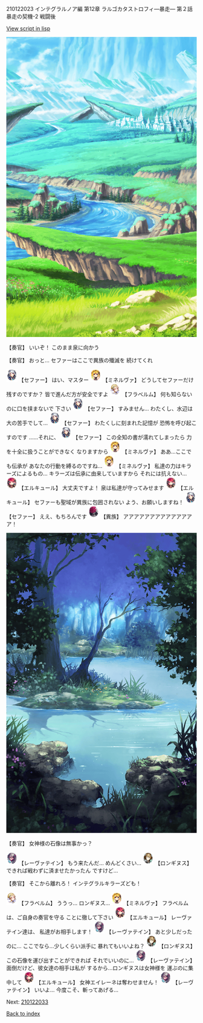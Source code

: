 210122023 インテグラルノア編 第12章 ラルゴカタストロフィ―暴走― 第２話 暴走の契機-2 戦闘後

[View script in lisp](../scripts/210122023.txt)

![plain.png](../images/backgrounds/plain.png)

【奏官】
いいぞ！
このまま泉に向かう

【奏官】
おっと…
セファーはここで異族の殲滅を
続けてくれ

<img src="../images/units/502111.png" alt="502111.png" height="34"/>
【セファー】
はい、マスター

<img src="../images/units/5302521.png" alt="5302521.png" height="34"/>
【ミネルヴァ】
どうしてセファーだけ残すのですか？
皆で進んだ方が安全ですよ

<img src="../images/units/501611.png" alt="501611.png" height="34"/>
【フラベルム】
何も知らないのに口を挟まないで
下さい

<img src="../images/units/502111.png" alt="502111.png" height="34"/>
【セファー】
すみません…
わたくし、水辺は大の苦手でして…

<img src="../images/units/502111.png" alt="502111.png" height="34"/>
【セファー】
わたくしに刻まれた記憶が
恐怖を呼び起こすのです
……それに、

<img src="../images/units/502111.png" alt="502111.png" height="34"/>
【セファー】
この全知の書が濡れてしまったら
力を十全に扱うことができなく
なりますから

<img src="../images/units/5302521.png" alt="5302521.png" height="34"/>
【ミネルヴァ】
ああ…ここでも伝承が
あなたの行動を縛るのですね…

<img src="../images/units/5302521.png" alt="5302521.png" height="34"/>
【ミネルヴァ】
私達の力はキラーズによるもの…
キラーズは伝承に由来していますから
それには抗えない…

<img src="../images/units/5202521.png" alt="5202521.png" height="34"/>
【エルキュール】
大丈夫ですよ！
泉は私達が守ってみせます

<img src="../images/units/5202521.png" alt="5202521.png" height="34"/>
【エルキュール】
セファーも聖域が異族に包囲されない
よう、お願いしますね！

<img src="../images/units/502111.png" alt="502111.png" height="34"/>
【セファー】
ええ、もちろんです

<img src="../images/units/5809801.png" alt="5809801.png" height="34"/>
【異族】
アアアアアアアアアアアアアア！

![fountain.png](../images/backgrounds/fountain.png)

【奏官】
女神様の石像は無事かっ？

<img src="../images/units/5100231.png" alt="5100231.png" height="34"/>
【レーヴァテイン】
もう来たんだ…
めんどくさい…

<img src="../images/units/5300131.png" alt="5300131.png" height="34"/>
【ロンギヌス】
できれば戦わずに済ませたかったん
ですけど…

【奏官】
そこから離れろ！
インテグラルキラーズども！

<img src="../images/units/501611.png" alt="501611.png" height="34"/>
【フラベルム】
ううっ…
ロンギヌス…

<img src="../images/units/5302521.png" alt="5302521.png" height="34"/>
【ミネルヴァ】
フラベルムは、ご自身の奏官を守る
ことに徹して下さい

<img src="../images/units/5202521.png" alt="5202521.png" height="34"/>
【エルキュール】
レーヴァテイン達は、
私達がお相手します！

<img src="../images/units/5100231.png" alt="5100231.png" height="34"/>
【レーヴァテイン】
あと少しだったのに…
ここでなら…少しくらい派手に
暴れてもいいよね？

<img src="../images/units/5300131.png" alt="5300131.png" height="34"/>
【ロンギヌス】
この石像を運び出すことができれば
それでいいのに…

<img src="../images/units/5100231.png" alt="5100231.png" height="34"/>
【レーヴァテイン】
面倒だけど、彼女達の相手は私が
するから…ロンギヌスは女神様を
運ぶのに集中して

<img src="../images/units/5202521.png" alt="5202521.png" height="34"/>
【エルキュール】
女神エイレーネは奪わせません！

<img src="../images/units/5100231.png" alt="5100231.png" height="34"/>
【レーヴァテイン】
いいよ…
今度こそ、斬ってあげる…

Next: [210122033](210122033.md)

[Back to index](index.md)
